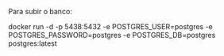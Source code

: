 Para subir o banco:

docker run -d -p 5438:5432 -e POSTGRES_USER=postgres -e POSTGRES_PASSWORD=postgres -e POSTGRES_DB=postgres postgres:latest
